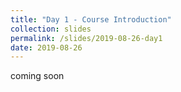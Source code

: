 ```yaml
---
title: "Day 1 - Course Introduction"
collection: slides
permalink: /slides/2019-08-26-day1
date: 2019-08-26
---
```


coming soon
